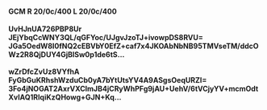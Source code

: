 #### GCM R 20/0c/400 L 20/0c/400
**UvHJnUA726PBP8Ur**<br/>**JEjYbqCcWNY3QL/qGFYoc/UJgvJzoTJ+ivowpDS8RVU=**<br/>**JGa5OedW8I0fNQ2cEBVbY0EfZ+caf7x4JKOAbNbNB95TMVseTM/ddcOWz2R8QjDUY4GjBlSw0p1de6tS...**<br/><br/>
**wZrDfcZvUz8VYfhA**<br/>**FyGbGuKRhshWzduCb0yA7bYtUtsYV4A9ASgsOeqURZI=**<br/>**3Fo4jNOGAT2AxrVXClmJB4jCRyWhPFg9jAU+UehV/6tVCjyYV+mcmOdtXvlAQ1RlqiKzQHowg+GJN+Kq...**
